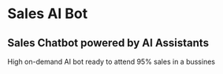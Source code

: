 # Sales AI Bot
## Sales Chatbot powered by AI Assistants

High on-demand AI bot ready to attend 95% sales in a bussines
